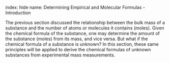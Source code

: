 index: hide
name: Determining Empirical and Molecular Formulas - Introduction

The previous section discussed the relationship between the bulk mass of a substance and the number of atoms or molecules it contains (moles). Given the chemical formula of the substance, one may determine the amount of the substance (moles) from its mass, and vice versa. But what if the chemical formula of a substance is unknown? In this section, these same principles will be applied to derive the chemical formulas of unknown substances from experimental mass measurements.
